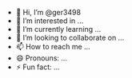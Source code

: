 - 👋 Hi, I’m @ger3498
- 👀 I’m interested in ...
- 🌱 I’m currently learning ...
- 💞️ I’m looking to collaborate on ...
- 📫 How to reach me ...
- 😄 Pronouns: ...
- ⚡ Fun fact: ...

<!---
ger3498/ger3498 is a ✨ special ✨ repository because its `README.md` (this file) appears on your GitHub profile.
You can click the Preview link to take a look at your changes
empleos su número 
1 año 
Esc 
